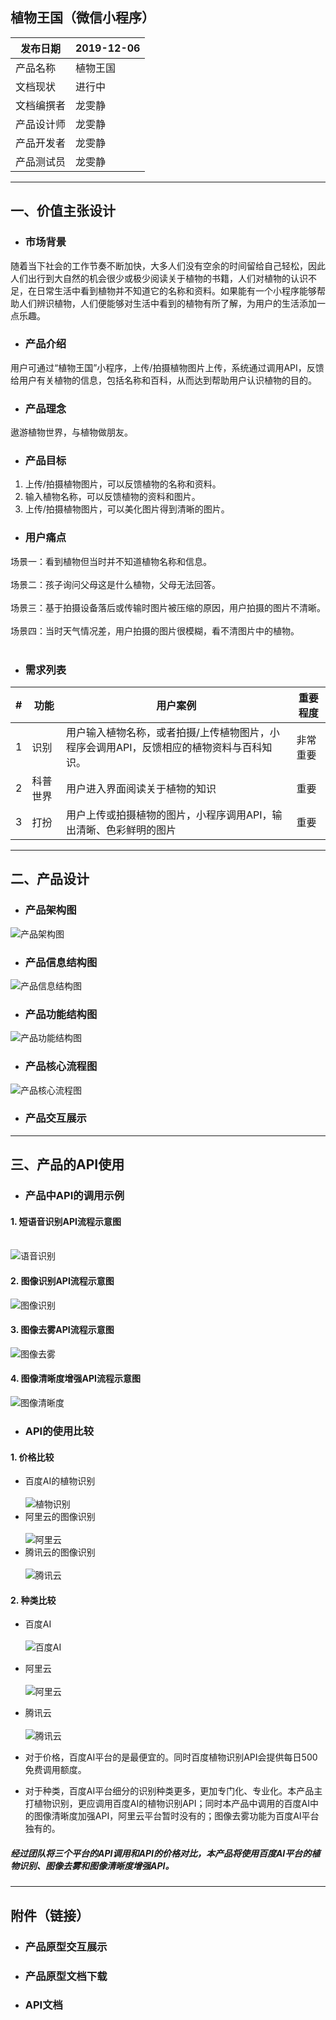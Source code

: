 ## 植物王国（微信小程序）

| 发布日期   | 2019-12-06 |
| ---------- | ---------- |
| 产品名称   | 植物王国   |
| 文档现状   | 进行中     |
| 文档编撰者 | 龙雯静     |
| 产品设计师 | 龙雯静     |
| 产品开发者 | 龙雯静     |
| 产品测试员 | 龙雯静     |

---
## 一、价值主张设计
- ### 市场背景
随着当下社会的工作节奏不断加快，大多人们没有空余的时间留给自己轻松，因此人们出行到大自然的机会很少或极少阅读关于植物的书籍，人们对植物的认识不足，在日常生活中看到植物并不知道它的名称和资料。如果能有一个小程序能够帮助人们辨识植物，人们便能够对生活中看到的植物有所了解，为用户的生活添加一点乐趣。

- ### 产品介绍
用户可通过“植物王国”小程序，上传/拍摄植物图片上传，系统通过调用API，反馈给用户有关植物的信息，包括名称和百科，从而达到帮助用户认识植物的目的。

- ### 产品理念
遨游植物世界，与植物做朋友。

- ### 产品目标
1. 上传/拍摄植物图片，可以反馈植物的名称和资料。
1. 输入植物名称，可以反馈植物的资料和图片。
1. 上传/拍摄植物图片，可以美化图片得到清晰的图片。

- ### 用户痛点
场景一：看到植物但当时并不知道植物名称和信息。<br></br>
场景二：孩子询问父母这是什么植物，父母无法回答。<br></br>
场景三：基于拍摄设备落后或传输时图片被压缩的原因，用户拍摄的图片不清晰。<br></br>
场景四：当时天气情况差，用户拍摄的图片很模糊，看不清图片中的植物。<br></br>

- ### 需求列表
| #   | 功能     | 用户案例                                                                                 | 重要程度 | 
| --- | -------- | ---------------------------------------------------------------------------------------- | -------- | 
| 1   | 识别 | 用户输入植物名称，或者拍摄/上传植物图片，小程序会调用API，反馈相应的植物资料与百科知识。 | 非常重要 | 
| 2   | 科普世界 | 用户进入界面阅读关于植物的知识                                                           | 重要     | 
| 3   | 打扮 | 用户上传或拍摄植物的图片，小程序调用API，输出清晰、色彩鲜明的图片                        | 重要     |

---

## 二、产品设计

- ### 产品架构图
![产品架构图](https://github.com/wemching/API_ML_AI/blob/master/%E4%BA%A7%E5%93%81%E6%9E%B6%E6%9E%84%E5%9B%BE.png)

- ### 产品信息结构图
![产品信息结构图](https://github.com/wemching/API_ML_AI/blob/master/%E4%BA%A7%E5%93%81%E4%BF%A1%E6%81%AF%E7%BB%93%E6%9E%84%E5%9B%BE.png)

- ### 产品功能结构图
![产品功能结构图](https://github.com/wemching/API_ML_AI/blob/master/%E4%BA%A7%E5%93%81%E5%8A%9F%E8%83%BD%E7%BB%93%E6%9E%84%E5%9B%BE.png)

- ### 产品核心流程图
![产品核心流程图](https://github.com/wemching/API_ML_AI/blob/master/%E4%BA%A7%E5%93%81%E6%A0%B8%E5%BF%83%E6%B5%81%E7%A8%8B%E5%9B%BE.png)

- ### 产品交互展示

---
## 三、产品的API使用

- ### 产品中API的调用示例
#### 1. 短语音识别API流程示意图<br></br>
![语音识别](https://github.com/wemching/API_ML_AI/blob/master/%E7%9F%AD%E8%AF%AD%E9%9F%B3API.png)
#### 2. 图像识别API流程示意图
![图像识别](https://github.com/wemching/API_ML_AI/blob/master/%E5%9B%BE%E5%83%8F%E8%AF%86%E5%88%ABAPI.png)
#### 3. 图像去雾API流程示意图
![图像去雾](https://github.com/wemching/API_ML_AI/blob/master/%E5%9B%BE%E5%83%8F%E5%8E%BB%E9%9B%BEAPI.png)
#### 4. 图像清晰度增强API流程示意图
![图像清晰度](https://github.com/wemching/API_ML_AI/blob/master/%E5%9B%BE%E5%83%8F%E6%B8%85%E6%99%B0%E5%BA%A6.png)

- ### API的使用比较
#### 1. 价格比较
- 百度AI的植物识别<br></br>
![植物识别](https://github.com/wemching/API_ML_AI/blob/master/%E7%99%BE%E5%BA%A6AI%E6%A4%8D%E7%89%A9%E8%AF%86%E5%88%AB.png)
- 阿里云的图像识别<br></br>
![阿里云](https://github.com/wemching/API_ML_AI/blob/master/%E9%98%BF%E9%87%8C%E4%BA%91%E5%9B%BE%E5%83%8F%E8%AF%86%E5%88%AB.png)
- 腾讯云的图像识别<br></br>
![腾讯云](https://github.com/wemching/API_ML_AI/blob/master/%E8%85%BE%E8%AE%AF%E4%BA%91%E5%9B%BE%E5%83%8F%E8%AF%86%E5%88%AB.png)

#### 2. 种类比较
- 百度AI<br></br>
![百度AI](https://github.com/wemching/API_ML_AI/blob/master/%E7%99%BE%E5%BA%A6AI.png)
- 阿里云<br></br>
![阿里云](https://github.com/wemching/API_ML_AI/blob/master/%E9%98%BF%E9%87%8C%E4%BA%91.png)
- 腾讯云<br></br>
![腾讯云](https://github.com/wemching/API_ML_AI/blob/master/%E8%85%BE%E8%AE%AF%E4%BA%91.png)

- 对于价格，百度AI平台的是最便宜的。同时百度植物识别API会提供每日500免费调用额度。
- 对于种类，百度AI平台细分的识别种类更多，更加专门化、专业化。本产品主打植物识别，更应调用百度AI的植物识别API；同时本产品中调用的百度AI中的图像清晰度加强API，阿里云平台暂时没有的；图像去雾功能为百度AI平台独有的。
##### 经过团队将三个平台的API调用和API的价格对比，本产品将使用百度AI平台的植物识别、图像去雾和图像清晰度增强API。
---
## 附件（链接）

- ### 产品原型交互展示
- ### 产品原型文档下载
- ### API文档
